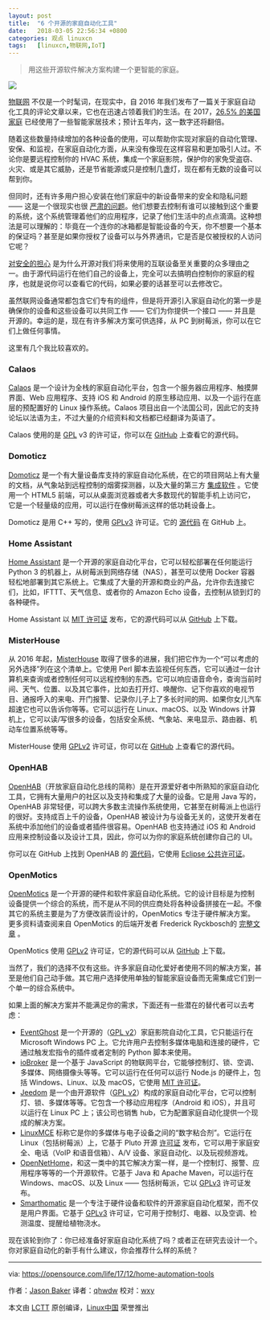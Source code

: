 ```yaml
---
layout: post
title:	"6 个开源的家庭自动化工具"
date:	2018-03-05 22:56:34 +0800 
categories:	观点 linuxcn 
tags:	[linuxcn,物联网,IoT]
---
```




> 
> 用这些开源软件解决方案构建一个更智能的家庭。
> 
> 
> 


![](/Asserts/Images//attachment/album/201803/05/225605f05205j1hjqrrywr.jpg)


[物联网](https://opensource.com/resources/internet-of-things) 不仅是一个时髦词，在现实中，自 2016 年我们发布了一篇关于家庭自动化工具的评论文章以来，它也在迅速占领着我们的生活。在 2017，[26.5% 的美国家庭](https://www.statista.com/outlook/279/109/smart-home/united-states) 已经使用了一些智能家居技术；预计五年内，这一数字还将翻倍。


随着这些数量持续增加的各种设备的使用，可以帮助你实现对家庭的自动化管理、安保、和监视，在家庭自动化方面，从来没有像现在这样容易和更加吸引人过。不论你是要远程控制你的 HVAC 系统，集成一个家庭影院，保护你的家免受盗窃、火灾、或是其它威胁，还是节省能源或只是控制几盏灯，现在都有无数的设备可以帮到你。


但同时，还有许多用户担心安装在他们家庭中的新设备带来的安全和隐私问题 —— 这是一个很现实也很 [严肃的问题](http://www.crn.com/slide-shows/internet-of-things/300089496/black-hat-2017-9-iot-security-threats-to-watch.htm)。他们想要去控制有谁可以接触到这个重要的系统，这个系统管理着他们的应用程序，记录了他们生活中的点点滴滴。这种想法是可以理解的：毕竟在一个连你的冰箱都是智能设备的今天，你不想要一个基本的保证吗？甚至是如果你授权了设备可以与外界通讯，它是否是仅被授权的人访问它呢？


[对安全的担心](https://opensource.com/business/15/5/why-open-source-means-stronger-security) 是为什么开源对我们将来使用的互联设备至关重要的众多理由之一。由于源代码运行在他们自己的设备上，完全可以去搞明白控制你的家庭的程序，也就是说你可以查看它的代码，如果必要的话甚至可以去修改它。


虽然联网设备通常都包含它们专有的组件，但是将开源引入家庭自动化的第一步是确保你的设备和这些设备可以共同工作 —— 它们为你提供一个接口 —— 并且是开源的。幸运的是，现在有许多解决方案可供选择，从 PC 到树莓派，你可以在它们上做任何事情。


这里有几个我比较喜欢的。


### Calaos


[Calaos](https://calaos.fr/en/) 是一个设计为全栈的家庭自动化平台，包含一个服务器应用程序、触摸屏界面、Web 应用程序、支持 iOS 和 Android 的原生移动应用、以及一个运行在底层的预配置好的 Linux 操作系统。Calaos 项目出自一个法国公司，因此它的支持论坛以法语为主，不过大量的介绍资料和文档都已经翻译为英语了。


Calaos 使用的是 [GPL](https://github.com/calaos/calaos-os/blob/master/LICENSE) v3 的许可证，你可以在 [GitHub](https://github.com/calaos) 上查看它的源代码。


### Domoticz


[Domoticz](https://domoticz.com/) 是一个有大量设备库支持的家庭自动化系统，在它的项目网站上有大量的文档，从气象站到远程控制的烟雾探测器，以及大量的第三方 [集成软件](https://www.domoticz.com/wiki/Integrations_and_Protocols) 。它使用一个 HTML5 前端，可以从桌面浏览器或者大多数现代的智能手机上访问它，它是一个轻量级的应用，可以运行在像树莓派这样的低功耗设备上。


Domoticz 是用 C++ 写的，使用 [GPLv3](https://github.com/domoticz/domoticz/blob/master/License.txt) 许可证。它的 [源代码](https://github.com/domoticz/domoticz) 在 GitHub 上。


### Home Assistant


[Home Assistant](https://home-assistant.io/) 是一个开源的家庭自动化平台，它可以轻松部署在任何能运行 Python 3 的机器上，从树莓派到网络存储（NAS），甚至可以使用 Docker 容器轻松地部署到其它系统上。它集成了大量的开源和商业的产品，允许你去连接它们，比如，IFTTT、天气信息、或者你的 Amazon Echo 设备，去控制从锁到灯的各种硬件。


Home Assistant 以 [MIT 许可证](https://github.com/home-assistant/home-assistant/blob/dev/LICENSE.md) 发布，它的源代码可以从 [GitHub](https://github.com/balloob/home-assistant) 上下载。


### MisterHouse


从 2016 年起，[MisterHouse](http://misterhouse.sourceforge.net/) 取得了很多的进展，我们把它作为一个“可以考虑的另外选择”列在这个清单上。它使用 Perl 脚本去监视任何东西，它可以通过一台计算机来查询或者控制任何可以远程控制的东西。它可以响应语音命令，查询当前时间、天气、位置、以及其它事件，比如去打开灯、唤醒你、记下你喜欢的电视节目、通报呼入的来电、开门报警、记录你儿子上了多长时间的网、如果你女儿汽车超速它也可以告诉你等等。它可以运行在 Linux、macOS、以及 Windows 计算机上，它可以读/写很多的设备，包括安全系统、气象站、来电显示、路由器、机动车位置系统等等。


MisterHouse 使用 [GPLv2](http://www.gnu.org/licenses/old-licenses/gpl-2.0.en.html) 许可证，你可以在 [GitHub](https://github.com/hollie/misterhouse) 上查看它的源代码。


### OpenHAB


[OpenHAB](http://www.openhab.org/)（开放家庭自动化总线的简称）是在开源爱好者中所熟知的家庭自动化工具，它拥有大量用户的社区以及支持和集成了大量的设备。它是用 Java 写的，OpenHAB 非常轻便，可以跨大多数主流操作系统使用，它甚至在树莓派上也运行的很好。支持成百上千的设备，OpenHAB 被设计为与设备无关的，这使开发者在系统中添加他们的设备或者插件很容易。OpenHAB 也支持通过 iOS 和 Android 应用来控制设备以及设计工具，因此，你可以为你的家庭系统创建你自己的 UI。


你可以在 GitHub 上找到 OpenHAB 的 [源代码](https://github.com/openhab/openhab)，它使用 [Eclipse 公共许可证](https://github.com/openhab/openhab/blob/master/LICENSE.TXT)。


### OpenMotics


[OpenMotics](https://www.openmotics.com/) 是一个开源的硬件和软件家庭自动化系统。它的设计目标是为控制设备提供一个综合的系统，而不是从不同的供应商处将各种设备拼接在一起。不像其它的系统主要是为了方便改装而设计的，OpenMotics 专注于硬件解决方案。更多资料请查阅来自 OpenMotics 的后端开发者 Frederick Ryckbosch的 [完整文章](https://opensource.com/life/14/12/open-source-home-automation-system-opemmotics) 。


OpenMotics 使用 [GPLv2](http://www.gnu.org/licenses/old-licenses/gpl-2.0.en.html) 许可证，它的源代码可以从 [GitHub](https://github.com/openmotics) 上下载。


当然了，我们的选择不仅有这些。许多家庭自动化爱好者使用不同的解决方案，甚至是他们自己动手做。其它用户选择使用单独的智能家庭设备而无需集成它们到一个单一的综合系统中。


如果上面的解决方案并不能满足你的需求，下面还有一些潜在的替代者可以去考虑：


* [EventGhost](http://www.eventghost.net/) 是一个开源的（[GPL v2](http://www.gnu.org/licenses/old-licenses/gpl-2.0.html)）家庭影院自动化工具，它只能运行在 Microsoft Windows PC 上。它允许用户去控制多媒体电脑和连接的硬件，它通过触发宏指令的插件或者定制的 Python 脚本来使用。
* [ioBroker](http://iobroker.net/) 是一个基于 JavaScript 的物联网平台，它能够控制灯、锁、空调、多媒体、网络摄像头等等。它可以运行在任何可以运行 Node.js 的硬件上，包括 Windows、Linux、以及 macOS，它使用 [MIT 许可证](https://github.com/ioBroker/ioBroker#license)。
* [Jeedom](https://www.jeedom.com/site/en/index.html) 是一个由开源软件（[GPL v2](http://www.gnu.org/licenses/old-licenses/gpl-2.0.html)）构成的家庭自动化平台，它可以控制灯、锁、多媒体等等。它包含一个移动应用程序（Android 和 iOS），并且可以运行在 Linux PC 上；该公司也销售 hub，它为配置家庭自动化提供一个现成的解决方案。
* [LinuxMCE](http://www.linuxmce.com/) 标称它是你的多媒体与电子设备之间的“数字粘合剂”。它运行在 Linux（包括树莓派）上，它基于 Pluto 开源 [许可证](http://wiki.linuxmce.org/index.php/License) 发布，它可以用于家庭安全、电话（VoIP 和语音信箱）、A/V 设备、家庭自动化、以及玩视频游戏。
* [OpenNetHome](http://opennethome.org/)，和这一类中的其它解决方案一样，是一个控制灯、报警、应用程序等等的一个开源软件。它基于 Java 和 Apache Maven，可以运行在 Windows、macOS、以及 Linux —— 包括树莓派，它以 [GPLv3](https://github.com/NetHome/NetHomeServer/blob/master/LICENSE) 许可证发布。
* [Smarthomatic](https://www.smarthomatic.org/) 是一个专注于硬件设备和软件的开源家庭自动化框架，而不仅是用户界面。它基于 [GPLv3](https://github.com/breaker27/smarthomatic/blob/develop/GPL3.txt) 许可证，它可用于控制灯、电器、以及空调、检测温度、提醒给植物浇水。


现在该轮到你了：你已经准备好家庭自动化系统了吗？或者正在研究去设计一个。你对家庭自动化的新手有什么建议，你会推荐什么样的系统？




---


via: <https://opensource.com/life/17/12/home-automation-tools>


作者：[Jason Baker](https://opensource.com/users/jason-baker) 译者：[qhwdw](https://github.com/qhwdw) 校对：[wxy](https://github.com/wxy)


本文由 [LCTT](https://github.com/LCTT/TranslateProject) 原创编译，[Linux中国](https://linux.cn/) 荣誉推出
